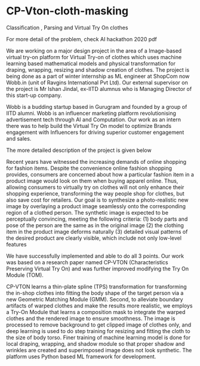 # CP-Vton-cloth-masking
Classification , Parsing and Virtual Try On clothes


For more detail of the problem, check AI hackathon 2020 pdf 


We are working on a major design project in the area of a Image-based virtual try-on platform for Virtual Try-on of clothes which uses machine learning based mathematical models and physical transformation for draping, wrapping, resizing and shadow creation of clothes. The project is being done as a part of winter internship as ML engineer at ShopCom now Wobb.in (unit of Ravgins International Pvt Ltd). Our external supervisor on the project is Mr Ishan Jindal, ex-IITD alumnus who is Managing Director of this start-up company.

Wobb is a budding startup based in Gurugram and founded by a group of IITD alumni. Wobb is an influencer marketing platform revolutionising advertisement tech through AI and Computation. Our work as an intern there was to help build the Virtual Try On model to optimize Brands engagement with Influencers for driving superior customer engagement and sales.

The more detailed description of the project is given below



Recent years have witnessed the increasing demands of online shopping for fashion items. Despite the convenience online fashion shopping provides, consumers are concerned about how a particular fashion item in a product image would look on them when buying apparel online. Thus, allowing consumers to virtually try on clothes will not only enhance their shopping experience, transforming the way people shop for clothes, but also save cost for retailers. Our goal is to synthesize a photo-realistic new image by overlaying a product image seamlessly onto the corresponding region of a clothed person.
The synthetic image is expected to be perceptually convincing, meeting the following criteria:
(1) body parts and pose of the person are the same as in the original image
(2) the clothing item in the product image deforms naturally
(3) detailed visual patterns of the desired product are clearly visible, which include not only low-level features


We have successfully implemented and able to do all 3 points. 
Our work was based on a research paper named CP-VTON (Characteristics Preserving Virtual Try On) and was further improved modifying the Try On Module (TOM).

CP-VTON learns a thin-plate spline (TPS) transformation for transforming the in-shop clothes into fitting the body shape of the target person via a new Geometric Matching Module (GMM). Second, to alleviate boundary artifacts of warped clothes and make the results more realistic, we employs a Try-On Module that learns a composition mask to integrate the warped clothes and the rendered image to ensure smoothness. The image is processed to remove background to get clipped image of clothes only, and deep learning is used to do step training for resizing and fitting the cloth to the size of body torso. Finer training of machine learning model is  done for local draping, wrapping, and shadow module so that proper shadow and wrinkles are created and superimposed image does not look synthetic.  The platform uses Python based ML framework for development. 



